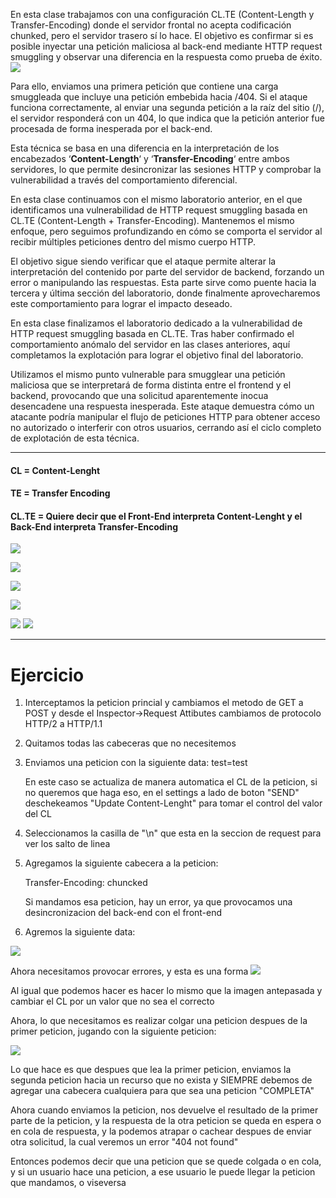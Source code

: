 En esta clase trabajamos con una configuración CL.TE (Content-Length y Transfer-Encoding) donde el servidor frontal no acepta codificación chunked, pero el servidor trasero sí lo hace. El objetivo es confirmar si es posible inyectar una petición maliciosa al back-end mediante HTTP request smuggling y observar una diferencia en la respuesta como prueba de éxito.
![](../Images%20Hacking/Pasted%20image%2020250729172908.png)


Para ello, enviamos una primera petición que contiene una carga smuggleada que incluye una petición embebida hacia /404. Si el ataque funciona correctamente, al enviar una segunda petición a la raíz del sitio (/), el servidor responderá con un 404, lo que indica que la petición anterior fue procesada de forma inesperada por el back-end.

Esta técnica se basa en una diferencia en la interpretación de los encabezados ‘**Content-Length**‘ y ‘**Transfer-Encoding**‘ entre ambos servidores, lo que permite desincronizar las sesiones HTTP y comprobar la vulnerabilidad a través del comportamiento diferencial.

En esta clase continuamos con el mismo laboratorio anterior, en el que identificamos una vulnerabilidad de HTTP request smuggling basada en CL.TE (Content-Length + Transfer-Encoding). Mantenemos el mismo enfoque, pero seguimos profundizando en cómo se comporta el servidor al recibir múltiples peticiones dentro del mismo cuerpo HTTP.

El objetivo sigue siendo verificar que el ataque permite alterar la interpretación del contenido por parte del servidor de backend, forzando un error o manipulando las respuestas. Esta parte sirve como puente hacia la tercera y última sección del laboratorio, donde finalmente aprovecharemos este comportamiento para lograr el impacto deseado.

En esta clase finalizamos el laboratorio dedicado a la vulnerabilidad de HTTP request smuggling basada en CL.TE. Tras haber confirmado el comportamiento anómalo del servidor en las clases anteriores, aquí completamos la explotación para lograr el objetivo final del laboratorio.

Utilizamos el mismo punto vulnerable para smugglear una petición maliciosa que se interpretará de forma distinta entre el frontend y el backend, provocando que una solicitud aparentemente inocua desencadene una respuesta inesperada. Este ataque demuestra cómo un atacante podría manipular el flujo de peticiones HTTP para obtener acceso no autorizado o interferir con otros usuarios, cerrando así el ciclo completo de explotación de esta técnica.

----
#### CL = Content-Lenght
#### TE = Transfer Encoding

#### CL.TE = Quiere decir que el Front-End interpreta Content-Lenght y el Back-End interpreta Transfer-Encoding

![](../Images%20Hacking/Pasted%20image%2020250729172908.png)

![](../Images%20Hacking/Pasted%20image%2020250729173314.png)

![](../Images%20Hacking/Pasted%20image%2020250729173329.png)

![](../Images%20Hacking/Pasted%20image%2020250729173629.png)

![](../Images%20Hacking/Pasted%20image%2020250729173639.png)
![](Pasted%20image%2020250729173734.png)

----
# Ejercicio

1. Interceptamos la peticion princial y cambiamos el metodo de GET a POST y desde el Inspector->Request Attibutes cambiamos de protocolo HTTP/2 a HTTP/1.1
2. Quitamos todas las cabeceras que no necesitemos
3. Enviamos una peticion con la siguiente data:
    test=test

    En este caso se actualiza de manera automatica el CL de la peticion, si no queremos que haga eso, en el settings a lado de boton "SEND" deschekeamos "Update Content-Lenght" para tomar el control del valor del CL

4. Seleccionamos la casilla de "\n" que esta en la seccion de request para ver los salto de linea
5. Agregamos la siguiente cabecera a la peticion:

    Transfer-Encoding: chuncked

    Si mandamos esa peticion, hay un error, ya que provocamos una desincronizacion del back-end con el front-end

6. Agremos la siguiente data:

![](../Images%20Hacking/Pasted%20image%2020250729174846.png)

Ahora necesitamos provocar errores, y esta es una forma
![](../Images%20Hacking/Pasted%20image%2020250729175354.png)

Al igual que podemos hacer es hacer lo mismo que la imagen antepasada y cambiar el CL por un valor que no sea el correcto

Ahora, lo que necesitamos es realizar colgar una peticion despues de la primer peticion, jugando con la siguiente peticion:

![](../Images%20Hacking/Pasted%20image%2020250729180203.png)

Lo que hace es que despues que lea la primer peticion, enviamos la segunda peticion hacia un recurso que no exista y SIEMPRE debemos de agregar una cabecera cualquiera para que sea una peticion "COMPLETA"

Ahora cuando enviamos la peticion, nos devuelve el resultado de la primer parte de la peticion, y la respuesta de la otra peticion se queda en espera o en cola de respuesta, y la podemos atrapar o cachear despues de enviar otra solicitud, la cual veremos un error "404 not found"

Entonces podemos decir que una peticion que se quede colgada o en cola, y si un usuario hace una peticion, a ese usuario le puede llegar la peticion que mandamos, o viseversa

